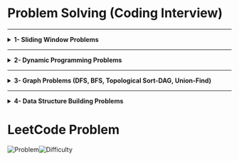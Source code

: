 # Problem Solving (Coding Interview)

---

<details>
<summary><strong>1- Sliding Window Problems</strong></summary>

Sliding window problems involve solving problems by maintaining a "window" of elements within the input (like an array or string) and sliding it over the input to find the solution efficiently.
<p align="center">
  <img src="https://github.com/user-attachments/assets/cef5d7a2-c682-49ee-84b0-4902f45625ba" alt="Sliding Window - Copy" style="width: 60%;">
</p>



### 1.1- Fixed Length Window Problems
Content here.

### 1.2- Minimum Length Window Problems
Content here.

### 1.3- Maximum Length Window Problems
Content here.

</details>


---

<details>
<summary><strong>2- Dynamic Programming Problems</strong></summary>

Dynamic Programming (DP) is a powerful optimization technique used to solve problems by breaking them into smaller overlapping subproblems, storing intermediate results, and reusing them to solve the larger problem efficiently.

### Subcategories of Dynamic Programming Problems:

#### 2.1- Knapsack-Type Problems
Knapsack problems involve selecting items or subsets to optimize a given objective while satisfying certain constraints.

- **2.1.1- 0/1 Knapsack Problems (Subset Selection)**
  In these problems, each item can be included at most once, and the goal is to find a subset of items that satisfies a condition.
  
  Examples:
  - Subset Sum
  - Partition Equal Subset Sum

- **2.1.2- Unbounded Knapsack Problems (0-k Items per Element)**
  Items can be selected multiple times, and the task is to determine the number of times each item is required to satisfy a condition.

  Examples:
  - Coin Change Problem
  - Rod Cutting Problem

#### 2.2- Range-Based Problems
These problems focus on solving tasks based on ranges of elements, often using intervals or windows.

- **2.2.1- Consecutive Ranges**
  Tasks involve checking or optimizing values over consecutive ranges.
  - **Leetcode 139: Word Break Problem** (Medium): Determine if a string can be segmented into valid words from a dictionary.

- **2.2.2- Nested Ranges**
  Problems where ranges overlap or are nested within other ranges.

- **2.2.3- In-Out Ranges**
  These involve solving problems where information flows inward and outward from a range or point.
  - **Leetcode: Longest Palindromic Substring** (Medium): Find the longest palindrome in a given string.

- **2.2.4- Out-In Ranges**
  Problems where information propagates outward first and then inward.
  - **Leetcode: Minimum Number of Operations to Make a Palindrome** (Hard): Compute the minimum changes needed to transform a string into a palindrome.

</details>

---

<details>
<summary><strong>3- Graph Problems (DFS, BFS, Topological Sort-DAG, Union-Find)</strong></summary>

Graph problems involve understanding and solving tasks that can be represented as a network of nodes and edges.

## Algorithms Used in Graph Problems
1. **Depth-First Search (DFS)**: Explores as far as possible along each branch before backtracking. [Explanation Video Link Placeholder]
2. **Breadth-First Search (BFS)**: Explores all neighbors of a node level by level. [Explanation Video Link Placeholder]
3. **Topological Sort (Directed Acyclic Graph - DAG)**: Linear ordering of vertices such that for every directed edge `u -> v`, `u` comes before `v`. [Explanation Video Link Placeholder]
4. **Union-Find (Disjoint Set Union)**: Efficiently tracks connected components and detects cycles in undirected graphs. [Explanation Video Link Placeholder]

### 3.1- Connected Nodes (Pointers) Problems
In these problems, the nodes are connected using explicit pointers. The goal is to explore and clone, connect, or find relationships between the nodes.
- **Leetcode: 133. Clone Graph**: (Medium)

### 3.2- Grid Problems
These problems involve grids, where each cell can be treated as a graph node connected to its neighbors.

| ![Problem](https://github.com/user-attachments/assets/51be5e6c-5b88-4930-8486-de37d008632f) | ![Problem](https://img.shields.io/badge/1020.%20Number%20of%20Enclaves-blue?style=flat-square)![Difficulty](https://img.shields.io/badge/Medium-orange?style=flat-square)
 | 




#### 3.2.1- Grid Problems

<p align="center">
  <img src="https://github.com/user-attachments/assets/51be5e6c-5b88-4930-8486-de37d008632f" style="width: 50%;">
</p>

- **Leetcode: 79. Word Search**: (Medium)
- **Leetcode: 200. Number of Islands**:  (Medium)

#### 3.2.2- Grid Problems (Simultaneous Start)
- **Leetcode: 286. Walls and Gates**: (Medium)
- **Leetcode: 994. Rotting Oranges**:  (Medium)

#### 3.3- Word Problems (Need to Construct Graph from the Problem Statement)
These problems require constructing a graph from the given data before applying algorithms.

##### Word Problems - BFS
- **Leetcode: 127. Word Ladder**: (Hard)
- 
##### Word Problems - Topological Sort (DAG)
These problems typically involve tasks that depend on one another, making topological sorting essential.
- **Leetcode: 207. Course Schedule**: (Medium)  
- **Leetcode: 269. Alien Dictionary**: (Hard)

</details>



---


<details>
<summary><strong>4- Data Structure Building Problems</strong></summary>

This category of problems requires designing and implementing new data structures to meet specific requirements. These problems often involve combining or modifying basic data structures such as arrays, hash maps, linked lists, heaps, or queues to achieve the desired functionality.

### Characteristics of Data Structure Building Problems:
- Require a clear understanding of the underlying data structures.
- Focus on combining multiple data structures to optimize performance (e.g., O(1) operations for specific tasks).
- Test problem-solving and design skills to handle edge cases and constraints effectively.

### Example Problems:
- **Leetcode 146: LRU Cache** (Medium):  
</details>

# LeetCode Problem

![Problem](https://img.shields.io/badge/1020.%20Number%20of%20Enclaves-blue?style=flat-square)![Difficulty](https://img.shields.io/badge/Medium-orange?style=flat-square)
